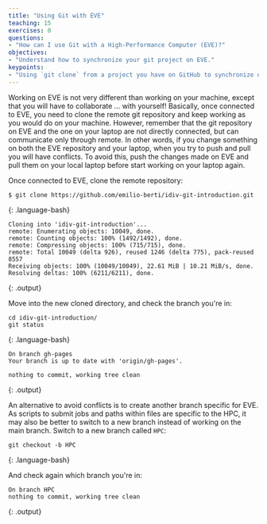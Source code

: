 ```yaml
---
title: "Using Git with EVE"
teaching: 15
exercises: 0
questions:
- "How can I use Git with a High-Performance Computer (EVE)?"
objectives:
- "Understand how to synchronize your git project on EVE."
keypoints:
- "Using `git clone` from a project you have on GitHub to synchronize on EVE."
---
```


Working on EVE is not very different than working on your machine, except that you will have to collaborate ... with yourself! Basically, once connected to EVE, you need to clone the remote git repository and keep working as you would do on your machine. However, remember that the git repository on EVE and the one on your laptop are not directly connected, but can communicate only through remote. In other words, if you change something on both the EVE repository and your laptop, when you try to push and pull you will have conflicts. To avoid this, push the changes made on EVE and pull them on your local laptop before start working on your laptop again.

Once connected to EVE, clone the remote repository:

~~~
$ git clone https://github.com/emilio-berti/idiv-git-introduction.git
~~~
{: .language-bash}

~~~
Cloning into 'idiv-git-introduction'...
remote: Enumerating objects: 10049, done.
remote: Counting objects: 100% (1492/1492), done.
remote: Compressing objects: 100% (715/715), done.
remote: Total 10049 (delta 926), reused 1246 (delta 775), pack-reused 8557
Receiving objects: 100% (10049/10049), 22.61 MiB | 10.21 MiB/s, done.
Resolving deltas: 100% (6211/6211), done.
~~~
{: .output}

Move into the new cloned directory, and check the branch you're in:

~~~
cd idiv-git-introduction/
git status
~~~
{: .language-bash}

~~~
On branch gh-pages
Your branch is up to date with 'origin/gh-pages'.

nothing to commit, working tree clean
~~~
{: .output}

An alternative to avoid conflicts is to create another branch specific for EVE. As scripts to submit jobs and paths within files are specific to the HPC, it may also be better to switch to a new branch instead of working on the main branch. Switch to a new branch called `HPC`:

~~~
git checkout -b HPC
~~~
{: .language-bash}

And check again which branch you're in:

~~~
On branch HPC
nothing to commit, working tree clean
~~~
{: .output}
